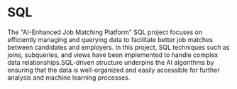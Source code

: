 # SQL
The "AI-Enhanced Job Matching Platform" SQL project focuses on efficiently managing and querying data to facilitate better job matches between candidates and employers. In this project, SQL techniques such as joins, subqueries, and views have been implemented to handle complex data relationships.SQL-driven structure underpins the AI algorithms by ensuring that the data is well-organized and easily accessible for further analysis and machine learning processes.
